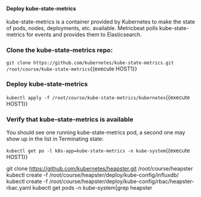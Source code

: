#### Deploy kube-state-metrics

kube-state-metrics is a container provided by Kubernetes to make the state of pods, nodes, deployments, etc. available.  Metricbeat polls kube-state-metrics for events and provides them to Elasticsearch. 

### Clone the kube-state-metrics repo:

`git clone https://github.com/kubernetes/kube-state-metrics.git /root/course/kube-state-metrics`{{execute HOST1}}

### Deploy kube-state-metrics

`kubectl apply -f /root/course/kube-state-metrics/kubernetes`{{execute HOST1}}

### Verify that kube-state-metrics is available

You should see one running kube-state-metrics pod, a second one may show up in the list in Terminating state:

`kubectl get po -l k8s-app=kube-state-metrics -n kube-system`{{execute HOST1}}

git clone https://github.com/kubernetes/heapster.git /root/course/heapster
kubectl create -f /root/course/heapster/deploy/kube-config/influxdb/
kubectl create -f /root/course/heapster/deploy/kube-config/rbac/heapster-rbac.yaml
kubectl get pods -n kube-system|grep heapster

